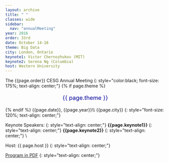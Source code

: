 ```yaml
---
layout: archive
title: " "
classes: wide
sidebar:
  nav: "annualMeeting"
year: 2016
order: 33rd
date: October 14-16
theme: Big Data
city: London, Ontario
keynote1: Victor Chernozhukov (MIT)
keynote2: Serena Ng (Columbia)
host: Western University
---
```

The {{page.order}} CESG Annual Meeting
{: style="color:black; font-size: 175%; text-align: center;"}
{% if page.theme %}
<p style="font-size:130%; text-align:center; color:#000099">{{ page.theme }}</p>
{% endif %}
{{page.date}}, {{page.year}}\\
{{page.city}}
{: style="font-size: 120%; text-align: center;"}

 Keynote Speakers: 
{: style="text-align: center;"}
**{{page.keynote1}}**
{: style="text-align: center;"}
**{{page.keynote2}}** 
{: style="text-align: center;"}
\\

Host: {{ page.host }}
{: style="text-align: center;"}

[Program in PDF](/assets/pdf/cesg-program-{{page.year}}.pdf)
{: style="text-align: center;"}

